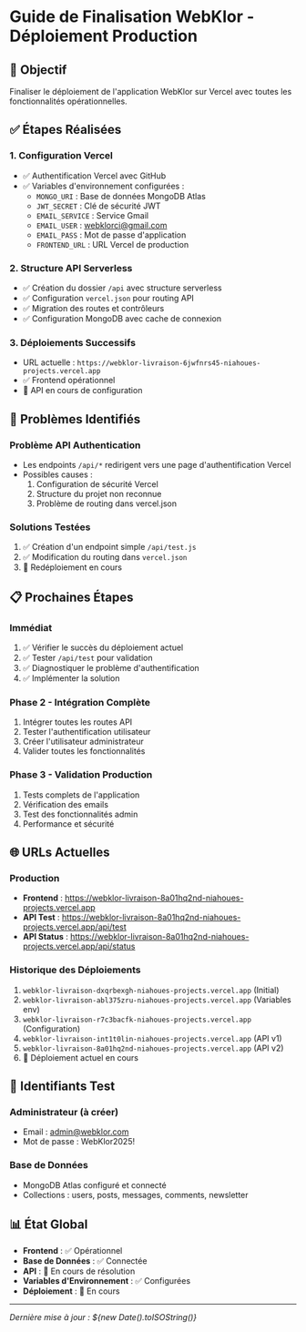 # Guide de Finalisation WebKlor - Déploiement Production

## 🎯 Objectif
Finaliser le déploiement de l'application WebKlor sur Vercel avec toutes les fonctionnalités opérationnelles.

## ✅ Étapes Réalisées

### 1. Configuration Vercel
- ✅ Authentification Vercel avec GitHub
- ✅ Variables d'environnement configurées :
  - `MONGO_URI` : Base de données MongoDB Atlas
  - `JWT_SECRET` : Clé de sécurité JWT
  - `EMAIL_SERVICE` : Service Gmail
  - `EMAIL_USER` : webklorci@gmail.com
  - `EMAIL_PASS` : Mot de passe d'application
  - `FRONTEND_URL` : URL Vercel de production

### 2. Structure API Serverless
- ✅ Création du dossier `/api` avec structure serverless
- ✅ Configuration `vercel.json` pour routing API
- ✅ Migration des routes et contrôleurs
- ✅ Configuration MongoDB avec cache de connexion

### 3. Déploiements Successifs
- URL actuelle : `https://webklor-livraison-6jwfnrs45-niahoues-projects.vercel.app`
- ✅ Frontend opérationnel
- 🔄 API en cours de configuration

## 🔧 Problèmes Identifiés

### Problème API Authentication
- Les endpoints `/api/*` redirigent vers une page d'authentification Vercel
- Possibles causes :
  1. Configuration de sécurité Vercel
  2. Structure du projet non reconnue
  3. Problème de routing dans vercel.json

### Solutions Testées
1. ✅ Création d'un endpoint simple `/api/test.js`
2. ✅ Modification du routing dans `vercel.json`
3. 🔄 Redéploiement en cours

## 📋 Prochaines Étapes

### Immédiat
1. ✅ Vérifier le succès du déploiement actuel
2. ✅ Tester `/api/test` pour validation
3. ✅ Diagnostiquer le problème d'authentification
4. ✅ Implémenter la solution

### Phase 2 - Intégration Complète
1. Intégrer toutes les routes API
2. Tester l'authentification utilisateur
3. Créer l'utilisateur administrateur
4. Valider toutes les fonctionnalités

### Phase 3 - Validation Production
1. Tests complets de l'application
2. Vérification des emails
3. Test des fonctionnalités admin
4. Performance et sécurité

## 🌐 URLs Actuelles

### Production
- **Frontend** : https://webklor-livraison-8a01hq2nd-niahoues-projects.vercel.app
- **API Test** : https://webklor-livraison-8a01hq2nd-niahoues-projects.vercel.app/api/test
- **API Status** : https://webklor-livraison-8a01hq2nd-niahoues-projects.vercel.app/api/status

### Historique des Déploiements
1. `webklor-livraison-dxqrbexgh-niahoues-projects.vercel.app` (Initial)
2. `webklor-livraison-abl375zru-niahoues-projects.vercel.app` (Variables env)
3. `webklor-livraison-r7c3bacfk-niahoues-projects.vercel.app` (Configuration)
4. `webklor-livraison-int1t0lin-niahoues-projects.vercel.app` (API v1)
5. `webklor-livraison-8a01hq2nd-niahoues-projects.vercel.app` (API v2)
6. 🔄 Déploiement actuel en cours

## 🔑 Identifiants Test

### Administrateur (à créer)
- Email : admin@webklor.com
- Mot de passe : WebKlor2025!

### Base de Données
- MongoDB Atlas configuré et connecté
- Collections : users, posts, messages, comments, newsletter

## 📊 État Global
- **Frontend** : ✅ Opérationnel
- **Base de Données** : ✅ Connectée
- **API** : 🔄 En cours de résolution
- **Variables d'Environnement** : ✅ Configurées
- **Déploiement** : 🔄 En cours

---

*Dernière mise à jour : ${new Date().toISOString()}*
